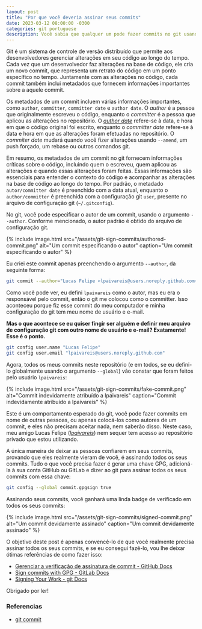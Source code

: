 ```yaml
---
layout: post
title: "Por que você deveria assinar seus commits"
date: 2023-03-12 08:00:00 -0300
categories: git portuguese
description: Você sabia que qualquer um pode fazer commits no git usando seu nome de usuário? Vou ensinar sobre alguns metadados incluídos em cada commit e como alguém pode usá-los para se passar por você.
---
```


Git é um sistema de controle de versão distribuído que permite aos desenvolvedores gerenciar alterações em seu código ao longo do tempo. Cada vez que um desenvolvedor faz alterações na base de código, ele cria um novo commit, que representa um retrato do código em um ponto específico no tempo. Juntamente com as alterações no código, cada commit também inclui metadados que fornecem informações importantes sobre a aquele commit.

Os metadados de um commit incluem várias informações importantes, como `author`, `committer`, `committer date` e `author date`. O _author_ é a pessoa que originalmente escreveu o código, enquanto o _committer_ é a pessoa que aplicou as alterações no repositório. O [_author date_](https://gustavoaraujo.dev/git/2023/02/28/how-to-hack-github-contributions-graph-specify-the-commit-date.html) refere-se à data, e hora em que o código original foi escrito, enquanto o _committer date_ refere-se à data e hora em que as alterações foram efetuadas no repositório. O _commiter date_ mudará quando você fizer alterações usando `--amend`, um push forçado, um rebase ou outros comandos git.

Em resumo, os metadados de um commit no git fornecem informações críticas sobre o código, incluindo quem o escreveu, quem aplicou as alterações e quando essas alterações foram feitas. Essas informações são essenciais para entender o contexto do código e acompanhar as alterações na base de código ao longo do tempo. Por padrão, o metadado `autor/committer date` é preenchido com a data atual, enquanto o `author/committer` é preenchida com a configuração git `user`, presente no arquivo de configuração git (`~/.gitconfig`).

No git, você pode especificar o autor de um commit, usando o argumento `--author`. Conforme mencionado, o autor padrão é obtido do arquivo de configuração git.

{% include image.html src="/assets/git-sign-commits/authored-commit.png" alt="Um commit especificando o autor" caption="Um commit especificando o autor" %}

Eu criei este commit apenas preenchendo o argumento `--author`, da seguinte forma:

```bash
git commit --author="Lucas Felipe <lpaivareis@users.noreply.github.com>"
```
Como você pode ver, eu defini `lpaivareis` como o autor, mas eu era o responsável pelo commit, então o git me colocou como o committer. Isso aconteceu porque fiz esse commit do meu computador e minha configuração do git tem meu nome de usuário e e-mail.

__Mas o que acontece se eu quiser fingir ser alguém e definir meu arquivo de configuração git com outro nome de usuário e e-mail? Exatamente! Esse é o ponto.__

```bash
git config user.name "Lucas Felipe"
git config user.email "lpaivareis@users.noreply.github.com"
```
Agora, todos os meus commits neste repositório (e em todos, se eu defini-lo globalmente usando o argumento `--global`) vão constar que foram feitos pelo usuário `lpaivareis`:

{% include image.html src="/assets/git-sign-commits/fake-commit.png" alt="Commit indevidamente atribuído a lpaivareis" caption="Commit indevidamente atribuído a lpaivareis" %}

Este é um comportamento esperado do git, você pode fazer commits em nome de outras pessoas, ou apenas colocá-los como autores de um commit, e eles não precisam aceitar nada, nem saberão disso. Neste caso, meu amigo Lucas Felipe ([_lpaivareis_](https://github.com/lpaivareis/)) nem sequer tem acesso ao repositório privado que estou utilizando.

A única maneira de deixar as pessoas confiarem em seus commits, provando que eles realmente vieram de você, é assinando todos os seus commits. Tudo o que você precisa fazer é gerar uma chave GPG, adicioná-la à sua conta GitHub ou GitLab e dizer ao git para assinar todos os seus commits com essa chave:

```bash
git config --global commit.gpgsign true
``````
Assinando seus commits, você ganhará uma linda badge de verificado em todos os seus commits:

{% include image.html src="/assets/git-sign-commits/signed-commit.png" alt="Um commit devidamente assinado" caption="Um commit devidamente assinado" %}

O objetivo deste post é apenas convencê-lo de que você realmente precisa assinar todos os seus commits, e se eu consegui fazê-lo, vou lhe deixar ótimas referências de como fazer isso:

- [Gerenciar a verificação de assinatura de commit - GitHub Docs](https://docs.github.com/pt/authentication/managing-commit-signature-verification)
- [Sign commits with GPG - GitLab Docs](https://docs.gitlab.com/ee/user/project/repository/gpg_signed_commits/)
- [Signing Your Work - git Docs](https://git-scm.com/book/en/v2/Git-Tools-Signing-Your-Work)

Obrigado por ler! 

### Referencias
* [git commit](https://mirrors.edge.kernel.org/pub/software/scm/git/docs/git-commit.html#_commit_information)


